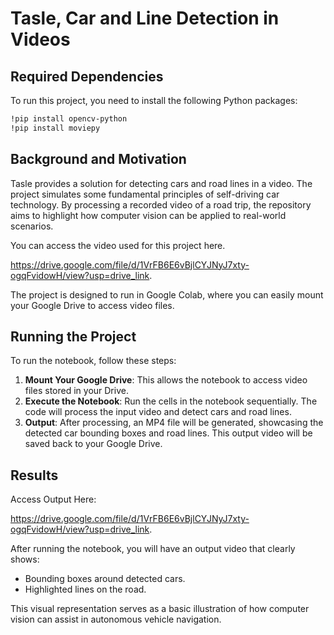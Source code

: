 # Tasle, Car and Line Detection in Videos

## Required Dependencies

To run this project, you need to install the following Python packages:

```bash
!pip install opencv-python
!pip install moviepy
```

## Background and Motivation

Tasle provides a solution for detecting cars and road lines in a video. The project simulates some fundamental principles of self-driving car technology. By processing a recorded video of a road trip, the repository aims to highlight how computer vision can be applied to real-world scenarios.

You can access the video used for this project here.

https://drive.google.com/file/d/1VrFB6E6vBjlCYJNyJ7xty-ogqFvidowH/view?usp=drive_link.

The project is designed to run in Google Colab, where you can easily mount your Google Drive to access video files.

## Running the Project

To run the notebook, follow these steps:

1. **Mount Your Google Drive**: This allows the notebook to access video files stored in your Drive.
2. **Execute the Notebook**: Run the cells in the notebook sequentially. The code will process the input video and detect cars and road lines.
3. **Output**: After processing, an MP4 file will be generated, showcasing the detected car bounding boxes and road lines. This output video will be saved back to your Google Drive.

## Results

Access Output Here:

https://drive.google.com/file/d/1VrFB6E6vBjlCYJNyJ7xty-ogqFvidowH/view?usp=drive_link.

After running the notebook, you will have an output video that clearly shows:
- Bounding boxes around detected cars.
- Highlighted lines on the road.

This visual representation serves as a basic illustration of how computer vision can assist in autonomous vehicle navigation.
